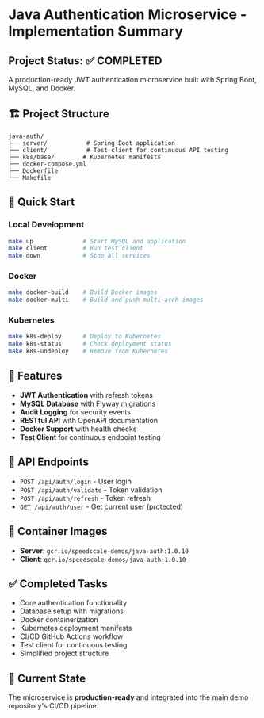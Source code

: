 # Java Authentication Microservice - Implementation Summary

## Project Status: ✅ COMPLETED

A production-ready JWT authentication microservice built with Spring Boot, MySQL, and Docker.

## 🏗️ Project Structure

```
java-auth/
├── server/           # Spring Boot application
├── client/           # Test client for continuous API testing
├── k8s/base/        # Kubernetes manifests
├── docker-compose.yml
├── Dockerfile
└── Makefile
```

## 🚀 Quick Start

### Local Development
```bash
make up              # Start MySQL and application
make client          # Run test client
make down            # Stop all services
```

### Docker
```bash
make docker-build    # Build Docker images
make docker-multi    # Build and push multi-arch images
```

### Kubernetes
```bash
make k8s-deploy      # Deploy to Kubernetes
make k8s-status      # Check deployment status
make k8s-undeploy    # Remove from Kubernetes
```

## 🔑 Features

- **JWT Authentication** with refresh tokens
- **MySQL Database** with Flyway migrations
- **Audit Logging** for security events
- **RESTful API** with OpenAPI documentation
- **Docker Support** with health checks
- **Test Client** for continuous endpoint testing

## 📡 API Endpoints

- `POST /api/auth/login` - User login
- `POST /api/auth/validate` - Token validation
- `POST /api/auth/refresh` - Token refresh
- `GET /api/auth/user` - Get current user (protected)

## 🐳 Container Images

- **Server**: `gcr.io/speedscale-demos/java-auth:1.0.10`
- **Client**: `gcr.io/speedscale-demos/java-auth:1.0.10`

## ✅ Completed Tasks

- Core authentication functionality
- Database setup with migrations
- Docker containerization
- Kubernetes deployment manifests
- CI/CD GitHub Actions workflow
- Test client for continuous testing
- Simplified project structure

## 🎯 Current State

The microservice is **production-ready** and integrated into the main demo repository's CI/CD pipeline.